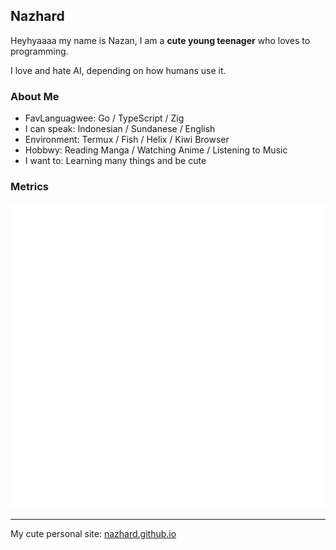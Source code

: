 ## Nazhard

Heyhyaaaa my name is Nazan, I am a **cute young teenager** who loves to programming.

I love and hate AI, depending on how humans use it.

### About Me

- FavLanguagwee: Go / TypeScript / Zig
- I can speak: Indonesian / Sundanese / English
- Environment: Termux / Fish / Helix / Kiwi Browser
- Hobbwy: Reading Manga / Watching Anime / Listening to Music
- I want to: Learning many things and be cute

### Metrics

![metrics](./github-metrics.svg)

---

My cute personal site: [nazhard.github.io](https://nazhard.github.io)

